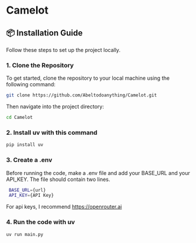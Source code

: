 # Camelot

## 📦 Installation Guide

Follow these steps to set up the project locally.

### 1. Clone the Repository

To get started, clone the repository to your local machine using the following command:
```bash
git clone https://github.com/Abeltodoanything/Camelot.git 
```
Then navigate into the project directory:
```bash
cd Camelot
```
### 2. Install uv with this command

```bash
pip install uv
```
### 3. Create a .env
Before running the code, make a .env file and add your BASE_URL and your API_KEY. The file should contain two lines.
```bash
 BASE_URL={url}
 API_KEY={API Key}
 ```
For api keys, I recommend https://openrouter.ai

### 4. Run the code with uv
```bash
uv run main.py
```
